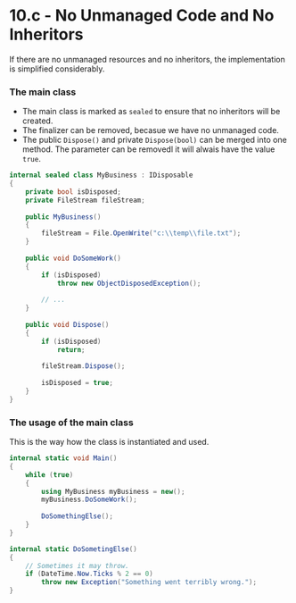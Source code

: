 # 10.c - No Unmanaged Code and No Inheritors

If there are no unmanaged resources and no inheritors, the implementation is simplified considerably.

### The main class

- The main class is marked as `sealed` to ensure that no inheritors will be created.
- The finalizer can be removed, becasue we have no unmanaged code.
- The public `Dispose()` and private `Dispose(bool)` can be merged into one method. The parameter can be removedl it will alwais have the value `true`.

```csharp
internal sealed class MyBusiness : IDisposable
{
    private bool isDisposed;
    private FileStream fileStream;
    
    public MyBusiness()
    {
        fileStream = File.OpenWrite("c:\\temp\\file.txt");
    }
    
    public void DoSomeWork()
    {
        if (isDisposed)
            throw new ObjectDisposedException();
        
        // ...
    }
    
    public void Dispose()
    {
        if (isDisposed)
            return;
        
        fileStream.Dispose();
        
        isDisposed = true;
    }
}
```

### The usage of the main class

This is the way how the class is instantiated and used.

```csharp
internal static void Main()
{
    while (true)
    {
        using MyBusiness myBusiness = new();
        myBusiness.DoSomeWork();
        
        DoSomethingElse();
    }
}

internal static DoSometingElse()
{
    // Sometimes it may throw.    
    if (DateTime.Now.Ticks % 2 == 0)
        throw new Exception("Something went terribly wrong.");
}
```

